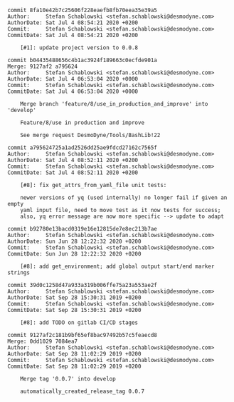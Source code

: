     commit 8fa10e42b7c25606f228eaefb8fb70eea35e39a5
    Author:     Stefan Schablowski <stefan.schablowski@desmodyne.com>
    AuthorDate: Sat Jul 4 08:54:21 2020 +0200
    Commit:     Stefan Schablowski <stefan.schablowski@desmodyne.com>
    CommitDate: Sat Jul 4 08:54:21 2020 +0200
    
        [#1]: update project version to 0.0.8
    
    commit b04435488656c4b1ac3924f189663c0ecfde901a
    Merge: 9127af2 a795624
    Author:     Stefan Schablowski <stefan.schablowski@desmodyne.com>
    AuthorDate: Sat Jul 4 06:53:04 2020 +0000
    Commit:     Stefan Schablowski <stefan.schablowski@desmodyne.com>
    CommitDate: Sat Jul 4 06:53:04 2020 +0000
    
        Merge branch 'feature/8/use_in_production_and_improve' into 'develop'
        
        Feature/8/use in production and improve
        
        See merge request DesmoDyne/Tools/BashLib!22
    
    commit a795624725a1ad2526dd25ae9fdcd27162c7565f
    Author:     Stefan Schablowski <stefan.schablowski@desmodyne.com>
    AuthorDate: Sat Jul 4 08:52:11 2020 +0200
    Commit:     Stefan Schablowski <stefan.schablowski@desmodyne.com>
    CommitDate: Sat Jul 4 08:52:11 2020 +0200
    
        [#8]: fix get_attrs_from_yaml_file unit tests:
        
        newer versions of yq (used internally) no longer fail if given an empty
        yaml input file, need to move test as it now tests for success;
        also, yq error message are now more specific --> update to adapt
    
    commit b92780e13bacd0319e16e12815de7e8ec213b7ae
    Author:     Stefan Schablowski <stefan.schablowski@desmodyne.com>
    AuthorDate: Sun Jun 28 12:22:32 2020 +0200
    Commit:     Stefan Schablowski <stefan.schablowski@desmodyne.com>
    CommitDate: Sun Jun 28 12:22:32 2020 +0200
    
        [#8]: add get_environment; add global output start/end marker strings
    
    commit 39d0c1258d47a933a319b006ffe75a23a553ae2f
    Author:     Stefan Schablowski <stefan.schablowski@desmodyne.com>
    AuthorDate: Sat Sep 28 15:30:31 2019 +0200
    Commit:     Stefan Schablowski <stefan.schablowski@desmodyne.com>
    CommitDate: Sat Sep 28 15:30:31 2019 +0200
    
        [#8]: add TODO on gitlab CI/CD stages
    
    commit 9127af2c181b9bf65ef8bac97492b57c5feaecd8
    Merge: 0dd1029 7084ea7
    Author:     Stefan Schablowski <stefan.schablowski@desmodyne.com>
    AuthorDate: Sat Sep 28 11:02:29 2019 +0200
    Commit:     Stefan Schablowski <stefan.schablowski@desmodyne.com>
    CommitDate: Sat Sep 28 11:02:29 2019 +0200
    
        Merge tag '0.0.7' into develop
        
        automatically_created_release_tag 0.0.7
